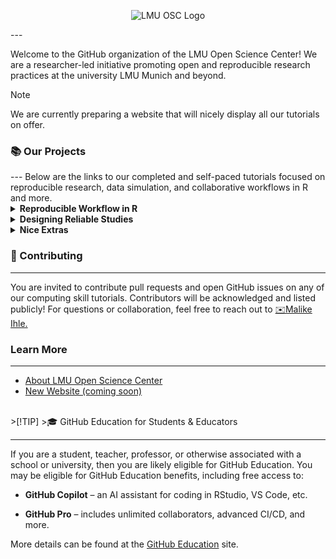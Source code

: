 <p align ="center">
  <img src="https://www.osc.uni-muenchen.de/media/lmu-osc_logo_small.jpg" alt="LMU OSC Logo">
</p>
---

Welcome to the GitHub organization of the LMU Open Science Center! 
We are a researcher-led initiative promoting open and reproducible research practices at the university LMU Munich and beyond.

>[!NOTE]
> We are currently preparing a website that will nicely display all our tutorials on offer.


<!---tutorials section --->

<h3>📚 Our Projects</h3>
---
Below are the links to our completed and self-paced tutorials focused on reproducible research, data simulation, and collaborative workflows in R and more.


<details>
<summary><strong> Reproducible Workflow in R</strong></summary>

- [Introduction to R](https://lmu-osc.github.io/introduction-to-R/)
- [Introduction to version control within RStudio (version control - part 1)](https://lmu-osc.github.io/Introduction-RStudio-Git-GitHub/)
- [Introduction to collaborative coding with Github (version control - part 2)](https://lmu-osc.github.io/Collaborative-RStudio-GitHub/)
- [Introduction to literate programming with Quarto](https://lmu-osc.github.io/introduction-to-Quarto/)
- [Introduction to R package manager renv](https://lmu-osc.github.io/introduction-to-renv/)
- [Introduction to Zotero as reproducible citation management system](https://lmu-osc.github.io/introduction-to-zotero/)
- [Wrap-up tutorial: publish your reproducible project](https://lmu-osc.github.io/code-publishing/)

</details>

<details>
<summary><strong> Designing Reliable Studies</strong></summary>

- [Introduction to data simulation in R](https://lmu-osc.github.io/Introduction-Simulations-in-R/)
- [Simulations of data in R for advanced power analyses](https://lmu-osc.github.io/Simulations-for-Advanced-Power-Analyses/)

</details>

<details>
<summary><strong> Nice Extras</strong></summary>

- [Introduction to Julia](https://lmu-osc.github.io/introduction-to-Julia/)
- [FAIR data management](https://lmu-osc.github.io/FAIR-Data-Management/)

</details>


### 🤝 Contributing 
---
You are invited to contribute pull requests and open GitHub issues on any of our computing skill tutorials. Contributors will be acknowledged and listed publicly!
For questions or collaboration, feel free to reach out to [✉️Malike Ihle.](mailto:malika.ihle@lmu.de)


<!---Website links--->
### Learn More
---
- [About LMU Open Science Center](https://www.osc.uni-muenchen.de/about_us/index.html)
- [New Website (coming soon)](https://lmu-osc.github.io/)

<br>
>[!TIP]
>🎓 GitHub Education for Students & Educators
<hr>

  If you are a student, teacher, professor, or otherwise associated with a school or university, then you are likely eligible for GitHub Education. You may be eligible for GitHub Education benefits, including free access to:

  - **GitHub Copilot** – an AI assistant for coding in RStudio, VS Code, etc.

  - **GitHub Pro** – includes unlimited collaborators, advanced CI/CD, and more.

  More details can be found at the [GitHub Education](https://github.com/education) site.
